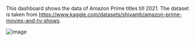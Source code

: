 This dashboard shows the data of Amazon Prime titles till 2021. The dataset is taken from https://www.kaggle.com/datasets/shivamb/amazon-prime-movies-and-tv-shows.

![image](https://github.com/user-attachments/assets/340528ec-a9a4-4495-ba62-a5957b801c92)
